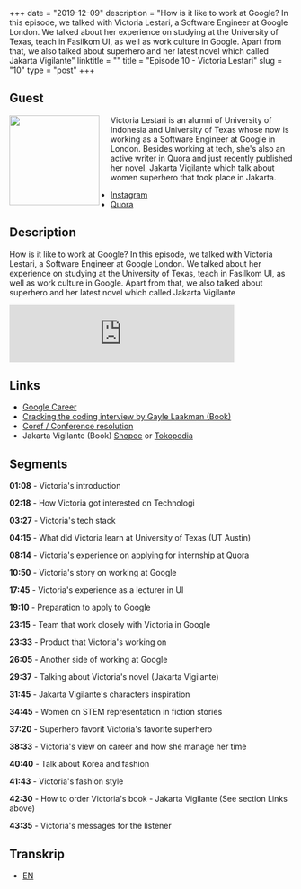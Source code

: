 +++
date = "2019-12-09"
description = "How is it like to work at Google? In this episode, we talked with Victoria Lestari, a Software Engineer at Google London. We talked about her experience on studying at the University of Texas, teach in Fasilkom UI, as well as work culture in Google. Apart from  that, we also talked about superhero and her latest novel which called Jakarta Vigilante"
linktitle = ""
title = "Episode 10 - Victoria Lestari"
slug = "10"
type = "post"
+++

## Guest

<img style="float: left; width: 160px; margin-right: 20px;" src="/img/ep10.jpg">

Victoria Lestari is an alumni of University of Indonesia and University of Texas whose now is working as a Software Engineer at Google in London. Besides working at tech, she's also an active writer in Quora and just recently published her novel, Jakarta Vigilante which talk about women superhero that took place in Jakarta.

- [Instagram](https://www.instagram.com/victorialestari/)
- [Quora](https://id.quora.com/profile/Victoria-Anugrah-Lestari)

## Description

How is it like to work at Google? In this episode, we talked with Victoria Lestari, a Software Engineer at Google London. We talked about her experience on studying at the University of Texas, teach in Fasilkom UI, as well as work culture in Google. Apart from that, we also talked about superhero and her latest novel which called Jakarta Vigilante

<iframe src="https://anchor.fm/kartini-teknologi/embed/episodes/Episode-10---Ngobrolin-tentang-bekerja-di-Google-dan-superhero-bersama-Victoria-Lestari-e9dpsg" height="102px" width="400px" frameborder="0" scrolling="no"></iframe>

## Links

- [Google Career](https://careers.google.com/jobs/)
- [Cracking the coding interview by Gayle Laakman (Book)](https://www.amazon.com/Cracking-Coding-Interview-Programming-Questions/dp/0984782850)
- [Coref / Conference resolution](https://nlp.stanford.edu/projects/coref.shtml)
- Jakarta Vigilante (Book) [Shopee](https://shopee.co.id/Jakarta-Vigilante-i.134996611.2803185952) or [Tokopedia](https://www.tokopedia.com/novelyyoung/jakarta-vigilante-victoria-lestari)

## Segments

**01:08** - Victoria's introduction

**02:18** - How Victoria got interested on Technologi

**03:27** - Victoria's tech stack

**04:15** - What did Victoria learn at University of Texas (UT Austin)

**08:14** - Victoria's experience on applying for internship at Quora

**10:50** - Victoria's story on working at Google

**17:45** - Victoria's experience as a lecturer in UI

**19:10** - Preparation to apply to Google

**23:15** - Team that work closely with Victoria in Google

**23:33** - Product that Victoria's working on

**26:05** - Another side of working at Google

**29:37** - Talking about Victoria's novel (Jakarta Vigilante)

**31:45** - Jakarta Vigilante's characters inspiration

**34:45** - Women on STEM representation in fiction stories

**37:20** - Superhero favorit Victoria's favorite superhero

**38:33** - Victoria's view on career and how she manage her time

**40:40** - Talk about Korea and fashion

**41:43** - Victoria's fashion style

**42:30** - How to order Victoria's book - Jakarta Vigilante (See section Links above)

**43:35** - Victoria's messages for the listener

## Transkrip

- [EN](transcript)
